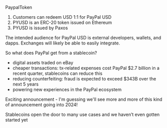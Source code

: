 PaypalToken
1. Customers can redeem USD 1:1 for PayPal USD
2. PYUSD is an ERC-20 token issued on Ethereum
3. PYUSD is issued by Paxos

The intended audience for PayPal USD is external developers, wallets, and dapps. Exchanges will likely be able to easily integrate.

So what does PayPal get from a stablecoin?
- digital assets traded on eBay
- cheaper transactions: tx-related expenses cost PayPal $2.7 billion in a recent quarter, stablecoins can reduce this
- reducing counterfeiting: fraud is expected to exceed $343B over the next 5 years
- powering new experiences in the PayPal ecosystem

Exciting announcement - I'm guessing we'll see more and more of this kind of announcement going into 2024!

Stablecoins open the door to many use cases and we haven’t even gotten started yet 
